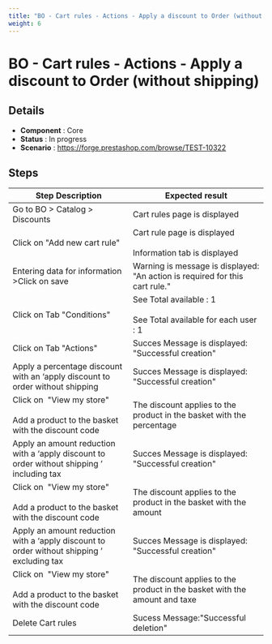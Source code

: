 ```yaml
---
title: "BO - Cart rules - Actions - Apply a discount to Order (without shipping)"
weight: 6
---
```


# BO - Cart rules - Actions - Apply a discount to Order (without shipping)
## Details
* **Component** : Core
* **Status** : In progress
* **Scenario** : https://forge.prestashop.com/browse/TEST-10322

## Steps
| Step Description | Expected result |
| ----- | ----- |
| Go to BO > Catalog > Discounts | Cart rules page is displayed |
| Click on "Add new cart rule" | Cart rule page is displayed<br><br>Information tab is displayed |
| Entering data for information >Click on save | Warning is message is displayed: "An action is required for this cart rule." |
| Click on Tab "Conditions" | See Total available : 1<br><br>See Total available for each user : 1 |
| Click on Tab "Actions" | Succes Message is displayed: "Successful creation" |
| Apply a percentage discount with an ‘apply discount to order without shipping | Succes Message is displayed: "Successful creation" |
| Click on  "View my store" <br><br>Add a product to the basket with the discount code | The discount applies to the product in the basket with the percentage |
| Apply an amount reduction with a ‘apply discount to order without shipping ’ including tax | Succes Message is displayed: "Successful creation" |
| Click on  "View my store" <br><br>Add a product to the basket with the discount code | The discount applies to the product in the basket with the amount |
| Apply an amount reduction with a ‘apply discount to order without shipping ’ excluding tax | Succes Message is displayed: "Successful creation" |
| Click on  "View my store" <br><br>Add a product to the basket with the discount code | The discount applies to the product in the basket with the amount and taxe |
| Delete Cart rules | Sucess Message:"Successful deletion" |
